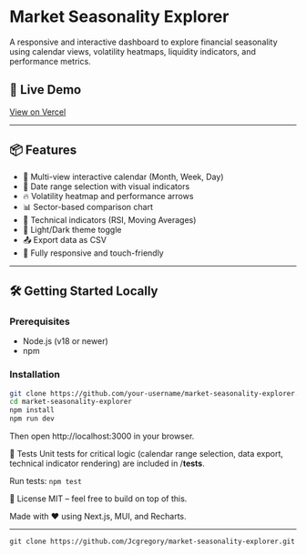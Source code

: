 # Market Seasonality Explorer

A responsive and interactive dashboard to explore financial seasonality using calendar views, volatility heatmaps, liquidity indicators, and performance metrics.

## 🔗 Live Demo

[View on Vercel](https://market-seasonality-explorer-zeta.vercel.app/)

---

## 📦 Features

- 📅 Multi-view interactive calendar (Month, Week, Day)
- 🎯 Date range selection with visual indicators
- 🔥 Volatility heatmap and performance arrows
- 📊 Sector-based comparison chart
- 🧮 Technical indicators (RSI, Moving Averages)
- 🌙 Light/Dark theme toggle
- 📤 Export data as CSV
- 📱 Fully responsive and touch-friendly

---

## 🛠️ Getting Started Locally

### Prerequisites

- Node.js (v18 or newer)
- npm

### Installation

```bash
git clone https://github.com/your-username/market-seasonality-explorer.git
cd market-seasonality-explorer
npm install
npm run dev
```

Then open http://localhost:3000 in your browser.

🧪 Tests
Unit tests for critical logic (calendar range selection, data export, technical indicator rendering) are included in /__tests__.

Run tests:
```npm test```

📝 License
MIT – feel free to build on top of this.

Made with ❤️ using Next.js, MUI, and Recharts.


---

```markdown
git clone https://github.com/Jcgregory/market-seasonality-explorer.git
